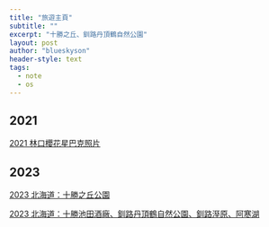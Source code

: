 ```yaml
---
title: "旅遊主頁"
subtitle: ""
excerpt: "十勝之丘、釧路丹頂鶴自然公園"
layout: post
author: "blueskyson"
header-style: text
tags:
  - note
  - os
---
```


## 2021

[2021 林口櫻花星巴克照片](/2021/02/18/linkou-cherry-blossoms-starbucks)

## 2023

[2023 北海道：十勝之丘公園](/2023/05/01/hokkaido-1)

[2023 北海道：十勝池田酒廠、釧路丹頂鶴自然公園、釧路溼原、阿寒湖](/2023/05/02/hokkaido-2)